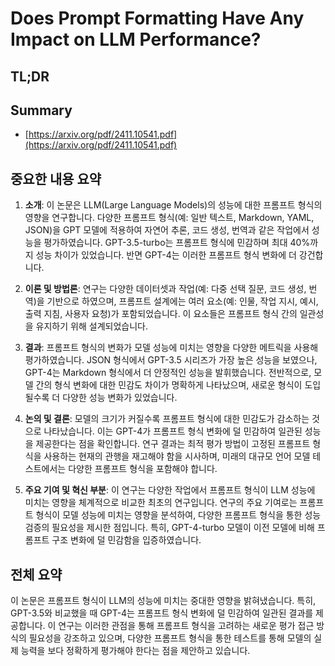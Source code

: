 # Does Prompt Formatting Have Any Impact on LLM Performance?
## TL;DR
## Summary
- [https://arxiv.org/pdf/2411.10541.pdf](https://arxiv.org/pdf/2411.10541.pdf)

## 중요한 내용 요약

1. **소개**:
   이 논문은 LLM(Large Language Models)의 성능에 대한 프롬프트 형식의 영향을 연구합니다. 다양한 프롬프트 형식(예: 일반 텍스트, Markdown, YAML, JSON)을 GPT 모델에 적용하여 자연어 추론, 코드 생성, 번역과 같은 작업에서 성능을 평가하였습니다. GPT-3.5-turbo는 프롬프트 형식에 민감하며 최대 40%까지 성능 차이가 있었습니다. 반면 GPT-4는 이러한 프롬프트 형식 변화에 더 강건합니다.

2. **이론 및 방법론**:
   연구는 다양한 데이터셋과 작업(예: 다중 선택 질문, 코드 생성, 번역)을 기반으로 하였으며, 프롬프트 설계에는 여러 요소(예: 인물, 작업 지시, 예시, 출력 지침, 사용자 요청)가 포함되었습니다. 이 요소들은 프롬프트 형식 간의 일관성을 유지하기 위해 설계되었습니다.

3. **결과**:
   프롬프트 형식의 변화가 모델 성능에 미치는 영향을 다양한 메트릭을 사용해 평가하였습니다. JSON 형식에서 GPT-3.5 시리즈가 가장 높은 성능을 보였으나, GPT-4는 Markdown 형식에서 더 안정적인 성능을 발휘했습니다. 전반적으로, 모델 간의 형식 변화에 대한 민감도 차이가 명확하게 나타났으며, 새로운 형식이 도입될수록 더 다양한 성능 변화가 있었습니다.

4. **논의 및 결론**:
   모델의 크기가 커질수록 프롬프트 형식에 대한 민감도가 감소하는 것으로 나타났습니다. 이는 GPT-4가 프롬프트 형식 변화에 덜 민감하여 일관된 성능을 제공한다는 점을 확인합니다. 연구 결과는 최적 평가 방법이 고정된 프롬프트 형식을 사용하는 현재의 관행을 재고해야 함을 시사하며, 미래의 대규모 언어 모델 테스트에서는 다양한 프롬프트 형식을 포함해야 합니다.

5. **주요 기여 및 혁신 부분**:
   이 연구는 다양한 작업에서 프롬프트 형식이 LLM 성능에 미치는 영향을 체계적으로 비교한 최초의 연구입니다. 연구의 주요 기여로는 프롬프트 형식이 모델 성능에 미치는 영향을 분석하여, 다양한 프롬프트 형식을 통한 성능 검증의 필요성을 제시한 점입니다. 특히, GPT-4-turbo 모델이 이전 모델에 비해 프롬프트 구조 변화에 덜 민감함을 입증하였습니다.

## 전체 요약

이 논문은 프롬프트 형식이 LLM의 성능에 미치는 중대한 영향을 밝혀냈습니다. 특히, GPT-3.5와 비교했을 때 GPT-4는 프롬프트 형식 변화에 덜 민감하여 일관된 결과를 제공합니다. 이 연구는 이러한 관점을 통해 프롬프트 형식을 고려하는 새로운 평가 접근 방식의 필요성을 강조하고 있으며, 다양한 프롬프트 형식을 통한 테스트를 통해 모델의 실제 능력을 보다 정확하게 평가해야 한다는 점을 제안하고 있습니다.